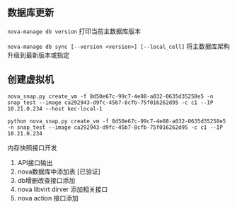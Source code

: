 ## 数据库更新

`nova-manage db version`		打印当前主数据库版本

  

`nova-manage db sync [--version <version>] [--local_cell]`			将主数据库架构升级到最新版本或指定 





## 创建虚拟机

```shell
nova_snap.py create_vm -f 8d50e67c-99c7-4e88-a032-0635d35258e5 -n snap_test --image ca292943-d9fc-45b7-8cfb-75f016262d95 -c c1 --IP 10.21.0.234 --host kec-local-1

python nova_snap.py create_vm -f 8d50e67c-99c7-4e88-a032-0635d35258e5 -n snap_test --image ca292943-d9fc-45b7-8cfb-75f016262d95 -c c1 --IP 10.21.0.234
```





内存快照接口开发

1. API接口输出
2. nova数据库中添加表 [已验证]
3. db增删改查接口添加
4. nova libvirt dirver 添加相关接口
5. nova action 接口添加

